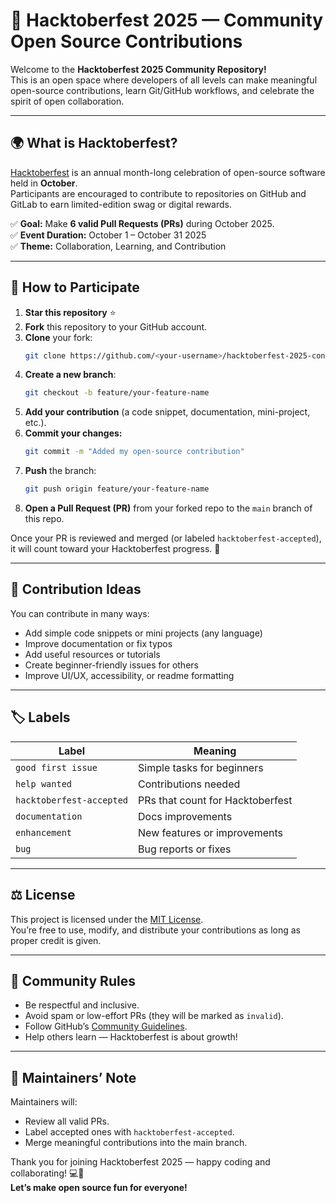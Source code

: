 # 🎃 Hacktoberfest 2025 — Community Open Source Contributions

Welcome to the **Hacktoberfest 2025 Community Repository!**  
This is an open space where developers of all levels can make meaningful open-source contributions, learn Git/GitHub workflows, and celebrate the spirit of open collaboration.

---

## 🌍 What is Hacktoberfest?

[Hacktoberfest](https://hacktoberfest.com/) is an annual month-long celebration of open-source software held in **October**.  
Participants are encouraged to contribute to repositories on GitHub and GitLab to earn limited-edition swag or digital rewards.

✅ **Goal:** Make **6 valid Pull Requests (PRs)** during October 2025.  
✅ **Event Duration:** October 1 – October 31 2025  
✅ **Theme:** Collaboration, Learning, and Contribution

---

## 🚀 How to Participate

1. **Star this repository** ⭐  
2. **Fork** this repository to your GitHub account.  
3. **Clone** your fork:
   ```bash
   git clone https://github.com/<your-username>/hacktoberfest-2025-contributions.git
   ```
4. **Create a new branch**:
   ```bash
   git checkout -b feature/your-feature-name
   ```
5. **Add your contribution** (a code snippet, documentation, mini-project, etc.).  
6. **Commit your changes:**
   ```bash
   git commit -m "Added my open-source contribution"
   ```
7. **Push** the branch:
   ```bash
   git push origin feature/your-feature-name
   ```
8. **Open a Pull Request (PR)** from your forked repo to the `main` branch of this repo.

Once your PR is reviewed and merged (or labeled `hacktoberfest-accepted`), it will count toward your Hacktoberfest progress. 🎉

---

## 🧠 Contribution Ideas

You can contribute in many ways:
- Add simple code snippets or mini projects (any language)
- Improve documentation or fix typos
- Add useful resources or tutorials
- Create beginner-friendly issues for others
- Improve UI/UX, accessibility, or readme formatting

---

## 🏷️ Labels

| Label | Meaning |
|-------|----------|
| `good first issue` | Simple tasks for beginners |
| `help wanted` | Contributions needed |
| `hacktoberfest-accepted` | PRs that count for Hacktoberfest |
| `documentation` | Docs improvements |
| `enhancement` | New features or improvements |
| `bug` | Bug reports or fixes |

---

## ⚖️ License

This project is licensed under the [MIT License](./LICENSE).  
You’re free to use, modify, and distribute your contributions as long as proper credit is given.

---

## 💬 Community Rules

- Be respectful and inclusive.  
- Avoid spam or low-effort PRs (they will be marked as `invalid`).  
- Follow GitHub’s [Community Guidelines](https://docs.github.com/en/site-policy/github-terms/github-community-guidelines).  
- Help others learn — Hacktoberfest is about growth!

---

## 🤝 Maintainers’ Note

Maintainers will:
- Review all valid PRs.
- Label accepted ones with `hacktoberfest-accepted`.
- Merge meaningful contributions into the main branch.

Thank you for joining Hacktoberfest 2025 — happy coding and collaborating! 💻🎉  
**Let’s make open source fun for everyone!**
